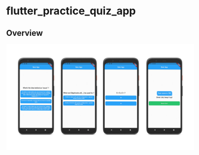 # flutter_practice_quiz_app

## Overview

![Finished App](https://github.com/achmadkamal/flutter_practice_quiz_app/blob/master/image/Overview.png?raw=true)
